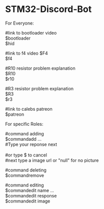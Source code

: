 # STM32-Discord-Bot

For Everyone:

#link to bootloader video  
    $bootloader  
    $hid  

#link to f4 video
    $F4  
    $f4  

#R10 resistor problem explanation  
    $R10  
    $r10  

#R3 resistor problem explanation  
    $R3  
    $r3   

#link to calebs patreon  
    $patreon  

For specific Roles:

#command adding  
    $commandadd <name> <name> <name> ...  
    #Type your reponse next  
    <response>  
    #or type $ to cancel  
    #next type a image url or "null" for no picture  
    <image url>  
    <null>  

#command deleting  
    $commandremove <name>  

#command editing  
    $commandedit <name> name <newname> ...  
    $commandedit <name> response <newname>  
    $commandedit <name> image <imageurl>  
